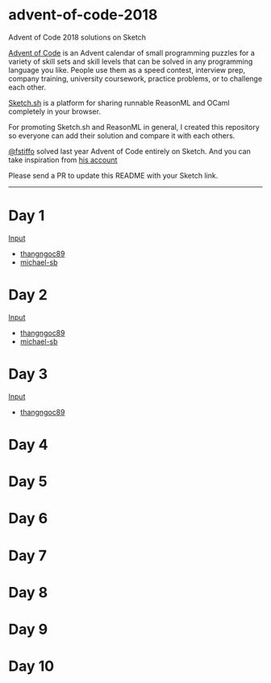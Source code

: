 # advent-of-code-2018
Advent of Code 2018 solutions on Sketch

[Advent of Code](https://adventofcode.com/) is an Advent calendar of small programming puzzles for a variety of skill sets and skill levels that can be solved in any programming language you like. People use them as a speed contest, interview prep, company training, university coursework, practice problems, or to challenge each other.

[Sketch.sh](https://sketch.sh/) is a platform for sharing runnable ReasonML and OCaml completely in your browser. 

For promoting Sketch.sh and ReasonML in general, I created this repository so everyone can add their solution and compare it with each others. 

[@fstiffo](https://sketch.sh/u/fstiffo) solved last year Advent of Code entirely on Sketch. And you can take inspiration from [his account](https://sketch.sh/u/fstiffo)


Please send a PR to update this README with your Sketch link.

---

# Day 1

[Input](https://sketch.sh/s/waLhXOOdMXf8e0PMxWsyvp/)

- [thangngoc89](https://sketch.sh/s/0WHyOv5Xl37Y0PDO9tlgWq/)
- [michael-sb](https://sketch.sh/s/oTQ3KlYCYi3YpbYAMuQHJR/)

# Day 2

[Input](https://sketch.sh/s/j83Iab6iogw81frAAKHAsI/)

- [thangngoc89](https://sketch.sh/s/BF0oLfAXgSywvO43pVAjB5/)
- [michael-sb](https://sketch.sh/s/krS3mLl6w6l0dwmmbqs7hO/)

# Day 3

[Input](https://sketch.sh/s/ukKfWR053UCRDAJLK2GDSh/)

- [thangngoc89](https://sketch.sh/s/NC5sRbc3lfBf60BKkt4YVb/)

# Day 4

# Day 5

# Day 6

# Day 7

# Day 8

# Day 9

# Day 10
